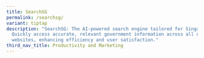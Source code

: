 ```yaml
---
title: SearchSG
permalink: /searchsg/
variant: tiptap
description: "SearchSG: The AI-powered search engine tailored for Singapore.
  Quickly access accurate, relevant government information across all official
  websites, enhancing efficiency and user satisfaction."
third_nav_title: Productivity and Marketing
---
```


